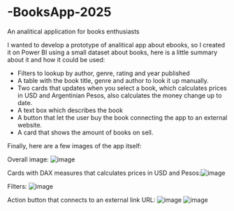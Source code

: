 # -BooksApp-2025
An analitical application for books enthusiasts

I wanted to develop a prototype of analitical app about ebooks, so I created it on Power BI using a small dataset about books, here is a little summary about it and how it could be used:
* Filters to lookup by author, genre, rating and year published
*  A table with the book title, genre and author to look it up manually.
*  Two cards that updates when you select a book, which calculates prices in USD and Argentinian Pesos, also calculates the money change up to date.
*  A text box which describes the book
*  A button that let the user buy the book connecting the app to an external website.
*  A card that shows the amount of books on sell.

Finally, here are a few images of the app itself:

Overall image: ![image](https://github.com/user-attachments/assets/48635cbb-c054-4a0b-852b-38af7eab6401)

Cards with DAX measures that calculates prices in USD and Pesos:![image](https://github.com/user-attachments/assets/d1dae437-7f0c-4ac1-a413-78282efea617)

Filters: ![image](https://github.com/user-attachments/assets/67056760-9b26-4edc-a422-70cac7af3f9e)

Action button that connects to an external link URL: 
![image](https://github.com/user-attachments/assets/66fa9239-d21a-4969-8ebd-83cc23a1cc2b)
![image](https://github.com/user-attachments/assets/e703777e-5d86-4f34-a61e-861aa4cc6d67)






